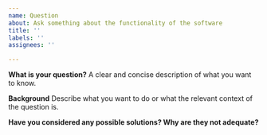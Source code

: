 ```yaml
---
name: Question
about: Ask something about the functionality of the software
title: ''
labels: ''
assignees: ''

---
```


**What is your question?**
A clear and concise description of what you want to know.

**Background**
Describe what you want to do or what the relevant context of the question is.

**Have you considered any possible solutions? Why are they not adequate?**
